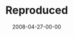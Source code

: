 ---
layout: message
category: message
series: "I AM..."
title: "Reproduced"
date: 2008-04-27-00-00
message_id: 495
description: "In this talk we hear about Crossroads' plans for multi-site locations and about the importance of reproducing and building into others."
video: "http://s3.amazonaws.com/crossroads-media/messages/video/IAM-Reproduced.mp4"
video-duration: "42:07"
video-image: "http://s3.amazonaws.com/crossroads-media/images/iam-reproduced-still.jpg"
audio: "http://s3.amazonaws.com/crossroads-media/messages/audio/I_AM_4_Reproduced_04-27-08_Tome_webaudio.mp3"
audio-duration: "35:40"
tag: 
 - multisite
 - reproduction
 - running
 - tome
 - dodo
 - kindle
 - reproduced
 - i-am
 - multi-site
 - mason
explicit: false
---